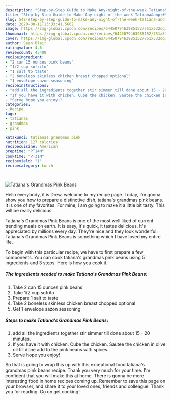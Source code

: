 ```yaml
---
description: "Step-by-Step Guide to Make Any-night-of-the-week Tatiana&amp;#39;s Grandmas Pink Beans"
title: "Step-by-Step Guide to Make Any-night-of-the-week Tatiana&amp;#39;s Grandmas Pink Beans"
slug: 542-step-by-step-guide-to-make-any-night-of-the-week-tatiana-and-39-s-grandmas-pink-beans
date: 2020-08-11T13:33:41.566Z
image: https://img-global.cpcdn.com/recipes/6445079463985152/751x532cq70/tatianas-grandmas-pink-beans-recipe-main-photo.jpg
thumbnail: https://img-global.cpcdn.com/recipes/6445079463985152/751x532cq70/tatianas-grandmas-pink-beans-recipe-main-photo.jpg
cover: https://img-global.cpcdn.com/recipes/6445079463985152/751x532cq70/tatianas-grandmas-pink-beans-recipe-main-photo.jpg
author: Sean Blair
ratingvalue: 4.6
reviewcount: 43408
recipeingredient:
- "2 can 15 ounces pink beans"
- "1/2 cup sofrito"
- "1 salt to taste"
- "2 boneless skinless chicken breast chopped optional"
- "1 envelope sazon seasoning"
recipeinstructions:
- "add all the ingredients together stir simmer till done about 15 - 20 minutes."
- "If you have it with chicken. Cube the chicken. Sautee the chicken in olive oil till done add to the pink beans with spices."
- "Serve hope you enjoy!"
categories:
- Recipe
tags:
- tatianas
- grandmas
- pink

katakunci: tatianas grandmas pink 
nutrition: 127 calories
recipecuisine: American
preptime: "PT14M"
cooktime: "PT31M"
recipeyield: "1"
recipecategory: Lunch

---
```



![Tatiana&#39;s Grandmas Pink Beans](https://img-global.cpcdn.com/recipes/6445079463985152/751x532cq70/tatianas-grandmas-pink-beans-recipe-main-photo.jpg)

Hello everybody, it is Drew, welcome to my recipe page. Today, I'm gonna show you how to prepare a distinctive dish, tatiana&#39;s grandmas pink beans. It is one of my favorites. For mine, I am going to make it a little bit tasty. This will be really delicious.

Tatiana&#39;s Grandmas Pink Beans is one of the most well liked of current trending meals on earth. It is easy, it's quick, it tastes delicious. It's appreciated by millions every day. They're nice and they look wonderful. Tatiana&#39;s Grandmas Pink Beans is something which I have loved my entire life.




To begin with this particular recipe, we have to first prepare a few components. You can cook tatiana&#39;s grandmas pink beans using 5 ingredients and 3 steps. Here is how you cook it.

<!--inarticleads1-->

##### The ingredients needed to make Tatiana&#39;s Grandmas Pink Beans:

1. Take 2 can 15 ounces pink beans
1. Take 1/2 cup sofrito
1. Prepare 1 salt to taste
1. Take 2 boneless skinless chicken breast chopped optional
1. Get 1 envelope sazon seasoning




<!--inarticleads2-->

##### Steps to make Tatiana&#39;s Grandmas Pink Beans:

1. add all the ingredients together stir simmer till done about 15 - 20 minutes.
1. If you have it with chicken. Cube the chicken. Sautee the chicken in olive oil till done add to the pink beans with spices.
1. Serve hope you enjoy!




So that is going to wrap this up with this exceptional food tatiana&#39;s grandmas pink beans recipe. Thank you very much for your time. I'm confident that you will make this at home. There is gonna be more interesting food in home recipes coming up. Remember to save this page on your browser, and share it to your loved ones, friends and colleague. Thank you for reading. Go on get cooking!
